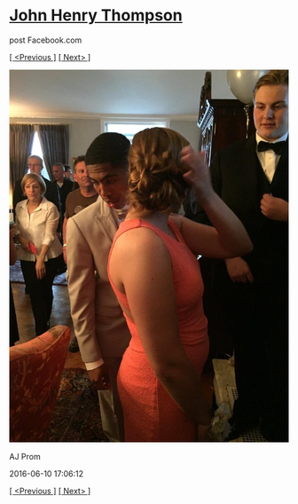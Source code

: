 # [John Henry Thompson](../README.md)
post Facebook.com

[[ <Previous ]](2016-06-10-23.md) [[ Next> ]](2016-06-10-25.md)

[![](../media/2016-06-10/AJ-Prom-22.jpg)](../README.md)

AJ Prom

2016-06-10 17:06:12

[[ <Previous ]](2016-06-10-23.md) [[ Next> ]](2016-06-10-25.md)